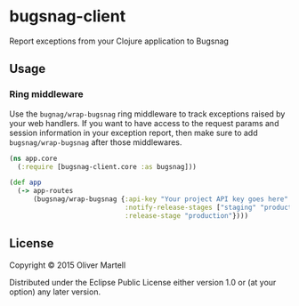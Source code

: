# bugsnag-client

Report exceptions from your Clojure application to Bugsnag

## Usage

### Ring middleware

Use the `bugnag/wrap-bugsnag` ring middleware to track exceptions
raised by your web handlers. If you want to have access to the request params and
session information in your exception report, then make sure to add
`bugsnag/wrap-bugsnag` after those middlewares.

``` Clojure
(ns app.core
  (:require [bugsnag-client.core :as bugsnag]))

(def app
  (-> app-routes
      (bugsnag/wrap-bugsnag {:api-key "Your project API key goes here"
                             :notify-release-stages ["staging" "production"]
                             :release-stage "production"})))
```

## License

Copyright © 2015 Oliver Martell

Distributed under the Eclipse Public License either version 1.0 or (at
your option) any later version.
